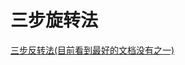 # 三步旋转法 

[三步反转法(目前看到最好的文档没有之一)](https://github.com/julycoding/The-Art-Of-Programming-By-July/blob/master/ebook/zh/01.01.md)